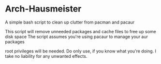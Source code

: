 # Arch-Hausmeister
A simple bash script to clean up clutter from pacman and pacaur

This script will remove unneeded packages and cache files to free up some disk space
The script assumes you're using pacaur to manage your aur packages

root privileges will be needed. Do only use, if you know what you're doing.
I take no liability for any unwanted effects.
